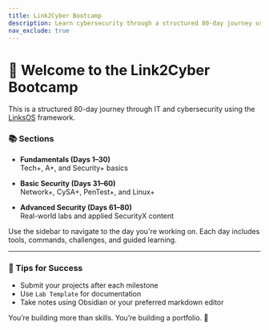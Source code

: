 ```yaml
---
title: Link2Cyber Bootcamp
description: Learn cybersecurity through a structured 80-day journey using the LinksOS framework.
nav_exclude: true
---
```


# 👋 Welcome to the Link2Cyber Bootcamp

This is a structured 80-day journey through IT and cybersecurity using the [LinksOS](https://linksos.org) framework.

### 📚 Sections

- **Fundamentals (Days 1–30)**  
  Tech+, A+, and Security+ basics

- **Basic Security (Days 31–60)**  
  Network+, CySA+, PenTest+, and Linux+

- **Advanced Security (Days 61–80)**  
  Real-world labs and applied SecurityX content

Use the sidebar to navigate to the day you're working on. Each day includes tools, commands, challenges, and guided learning.

---

### 🧠 Tips for Success

- Submit your projects after each milestone
- Use `Lab Template` for documentation
- Take notes using Obsidian or your preferred markdown editor

You’re building more than skills. You’re building a portfolio. 🔐
